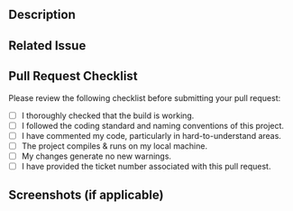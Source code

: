 <!--- Provide a general summary of your changes in the Title above -->
## Description
<!--- Describe your changes in detail -->

## Related Issue
<!--- Please add link to the issue below -->

## Pull Request Checklist
<!-- use the [x] syntax for checked checkboxes and [ ] for unchecked checkboxes. -->
Please review the following checklist before submitting your pull request:
- [ ] I thoroughly checked that the build is working.
- [ ] I followed the coding standard and naming conventions of this project.
- [ ] I have commented my code, particularly in hard-to-understand areas.
- [ ] The project compiles & runs on my local machine.
- [ ] My changes generate no new warnings.
- [ ] I have provided the ticket number associated with this pull request.
      
## Screenshots (if applicable)
<!-- Add screenshots or images to help visualize the changes made, if it is related to frontend design. -->
